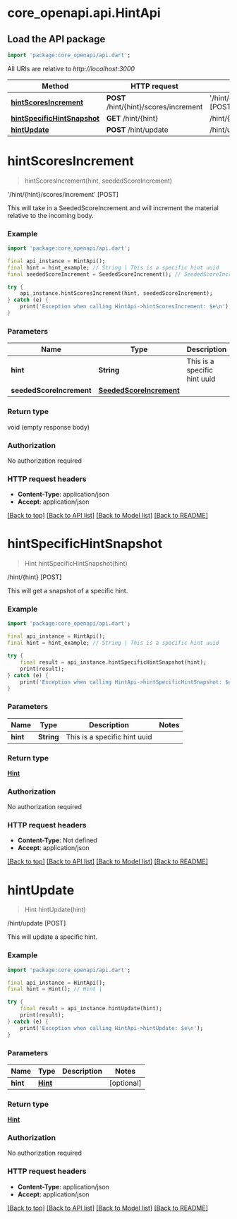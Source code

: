 # core_openapi.api.HintApi

## Load the API package
```dart
import 'package:core_openapi/api.dart';
```

All URIs are relative to *http://localhost:3000*

Method | HTTP request | Description
------------- | ------------- | -------------
[**hintScoresIncrement**](HintApi#hintscoresincrement) | **POST** /hint/{hint}/scores/increment | '/hint/{hint}/scores/increment' [POST]
[**hintSpecificHintSnapshot**](HintApi#hintspecifichintsnapshot) | **GET** /hint/{hint} | /hint/{hint} [POST]
[**hintUpdate**](HintApi#hintupdate) | **POST** /hint/update | /hint/update [POST]


# **hintScoresIncrement**
> hintScoresIncrement(hint, seededScoreIncrement)

'/hint/{hint}/scores/increment' [POST]

This will take in a SeededScoreIncrement and will increment the material relative to the incoming body.

### Example
```dart
import 'package:core_openapi/api.dart';

final api_instance = HintApi();
final hint = hint_example; // String | This is a specific hint uuid
final seededScoreIncrement = SeededScoreIncrement(); // SeededScoreIncrement | 

try {
    api_instance.hintScoresIncrement(hint, seededScoreIncrement);
} catch (e) {
    print('Exception when calling HintApi->hintScoresIncrement: $e\n');
}
```

### Parameters

Name | Type | Description  | Notes
------------- | ------------- | ------------- | -------------
 **hint** | **String**| This is a specific hint uuid | 
 **seededScoreIncrement** | [**SeededScoreIncrement**](SeededScoreIncrement)|  | [optional] 

### Return type

void (empty response body)

### Authorization

No authorization required

### HTTP request headers

 - **Content-Type**: application/json
 - **Accept**: application/json

[[Back to top]](#) [[Back to API list]](../README#documentation-for-api-endpoints) [[Back to Model list]](../README#documentation-for-models) [[Back to README]](../README)

# **hintSpecificHintSnapshot**
> Hint hintSpecificHintSnapshot(hint)

/hint/{hint} [POST]

This will get a snapshot of a specific hint.

### Example
```dart
import 'package:core_openapi/api.dart';

final api_instance = HintApi();
final hint = hint_example; // String | This is a specific hint uuid

try {
    final result = api_instance.hintSpecificHintSnapshot(hint);
    print(result);
} catch (e) {
    print('Exception when calling HintApi->hintSpecificHintSnapshot: $e\n');
}
```

### Parameters

Name | Type | Description  | Notes
------------- | ------------- | ------------- | -------------
 **hint** | **String**| This is a specific hint uuid | 

### Return type

[**Hint**](Hint)

### Authorization

No authorization required

### HTTP request headers

 - **Content-Type**: Not defined
 - **Accept**: application/json

[[Back to top]](#) [[Back to API list]](../README#documentation-for-api-endpoints) [[Back to Model list]](../README#documentation-for-models) [[Back to README]](../README)

# **hintUpdate**
> Hint hintUpdate(hint)

/hint/update [POST]

This will update a specific hint.

### Example
```dart
import 'package:core_openapi/api.dart';

final api_instance = HintApi();
final hint = Hint(); // Hint | 

try {
    final result = api_instance.hintUpdate(hint);
    print(result);
} catch (e) {
    print('Exception when calling HintApi->hintUpdate: $e\n');
}
```

### Parameters

Name | Type | Description  | Notes
------------- | ------------- | ------------- | -------------
 **hint** | [**Hint**](Hint)|  | [optional] 

### Return type

[**Hint**](Hint)

### Authorization

No authorization required

### HTTP request headers

 - **Content-Type**: application/json
 - **Accept**: application/json

[[Back to top]](#) [[Back to API list]](../README#documentation-for-api-endpoints) [[Back to Model list]](../README#documentation-for-models) [[Back to README]](../README)

